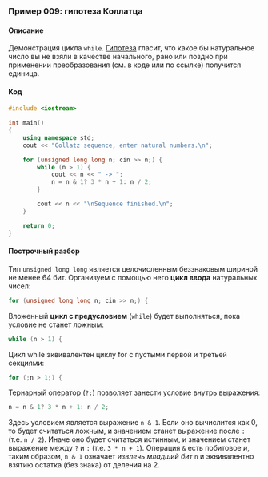 ### Пример 009: гипотеза Коллатца

#### Описание

Демонстрация цикла `while`. [Гипотеза](https://ru.wikipedia.org/wiki/%D0%93%D0%B8%D0%BF%D0%BE%D1%82%D0%B5%D0%B7%D0%B0_%D0%9A%D0%BE%D0%BB%D0%BB%D0%B0%D1%82%D1%86%D0%B0) гласит, что какое бы натуральное число вы не взяли в качестве начального, рано или поздно при применении преобразования (см. в коде или по ссылке) получится единица.

#### Код

```cpp
#include <iostream>

int main()
{
    using namespace std;
    cout << "Collatz sequence, enter natural numbers.\n";

    for (unsigned long long n; cin >> n;) {
        while (n > 1) {
            cout << n << " -> ";
            n = n & 1? 3 * n + 1: n / 2;
        }

        cout << n << "\nSequence finished.\n";
    }

    return 0;
}
```

#### Построчный разбор

Тип `unsigned long long` является целочисленным беззнаковым шириной не менее 64 бит. Организуем с помощью него **цикл ввода** натуральных чисел:

```cpp
for (unsigned long long n; cin >> n;) {
```

Вложенный **цикл с предусловием** (`while`) будет выполняться, пока условие не станет ложным:

```cpp
while (n > 1) {
```

Цикл while эквивалентен циклу for с пустыми первой и третьей секциями:

```cpp
for (;n > 1;) {
```

Тернарный оператор (`?:`) позволяет занести условие внутрь выражения:

```cpp
n = n & 1? 3 * n + 1: n / 2;
```

Здесь условием является выражение `n & 1`. Если оно вычислится как 0, то будет считаться ложным, и значением станет выражение после `:` (т.е. `n / 2`). Иначе оно будет считаться истинным, и значением станет выражение между `?` и `:` (т.е. `3 * n + 1`). Операция `&` есть побитовое *и*, таким образом, `n & 1` означает *извлечь младший бит* `n` и эквивалентно взятию остатка (без знака) от деления на 2.

